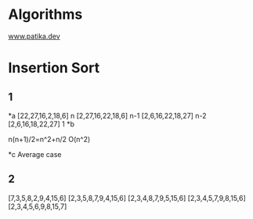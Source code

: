 # Algorithms
www.patika.dev

# Insertion Sort
## 1
*a
[22,27,16,2,18,6]   n
[2,27,16,22,18,6]   n-1 
[2,6,16,22,18,27]   n-2 
[2,6,16,18,22,27]   1
*b

n(n+1)/2=n^2+n/2
O(n^2)

*c
Average case

## 2
[7,3,5,8,2,9,4,15,6]
[2,3,5,8,7,9,4,15,6]
[2,3,4,8,7,9,5,15,6]
[2,3,4,5,7,9,8,15,6]
[2,3,4,5,6,9,8,15,7]

